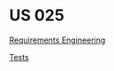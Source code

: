 # US 025

[Requirements Engineering](01.requirements-engineering/us25requirements.md)

[Tests](02.tests/us25tests.md)